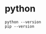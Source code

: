 # python

```
python --version
pip --version
```
<!--stackedit_data:
eyJoaXN0b3J5IjpbMTM0MzMyMDQ2LDExNjM2ODc3ODNdfQ==
-->